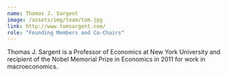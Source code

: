 ```yaml
---
name: Thomas J. Sargent
image: /assets/img/team/tom.jpg
link: http://www.tomsargent.com/
role: "Founding Members and Co-Chairs"
---
```

Thomas J. Sargent is a Professor of Economics at New York University and recipient of the Nobel Memorial Prize in Economics in 2011 for work in macroeconomics.